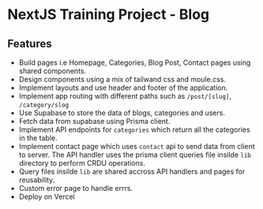 # NextJS Training Project - Blog
## Features
- Build pages i.e Homepage, Categories, Blog Post, Contact pages using shared components.
- Design components using a mix of tailwand css and moule.css.
- Implement layouts and use header and footer of the application.
- Implement app routing with different paths such as `/post/[slug]`, `/category/slog`
- Use Supabase to store the data of blogs, categories and users.
- Fetch data from supabase using Prisma client.
- Implement API endpoints for `categories` which return all the categories in the table. 
- Implement contact page which uses `contact` api to send data from client to server. The API handler uses the prisma client queries file insilde `lib` directory to perform CRDU operations.
- Query files insilde `lib` are shared accross API handlers and pages for reusability.
- Custom error page to handle errrs.
- Deploy on Vercel 
